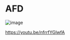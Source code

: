 # AFD

![image](https://github.com/user-attachments/assets/8d38f3d5-4b67-4d52-b510-e67cbb5a709a)

https://youtu.be/nfrrfYGlwfA
